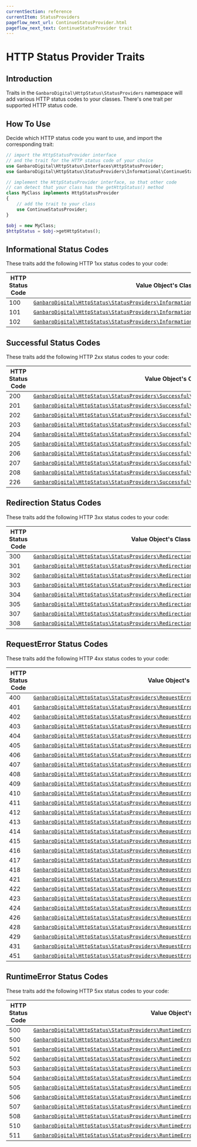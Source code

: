 ```yaml
---
currentSection: reference
currentItem: StatusProviders
pageflow_next_url: ContinueStatusProvider.html
pageflow_next_text: ContinueStatusProvider trait
---
```


# HTTP Status Provider Traits

## Introduction

Traits in the `GanbaroDigital\HttpStatus\StatusProviders` namespace will add various HTTP status codes to your classes. There's one trait per supported HTTP status code.

## How To Use

Decide which HTTP status code you want to use, and import the corresponding trait:

```php
// import the HttpStatusProvider interface
// and the trait for the HTTP status code of your choice
use GanbaroDigital\HttpStatus\Interfaces\HttpStatusProvider;
use GanbaroDigital\HttpStatus\StatusProviders\Informational\ContinueStatusProvider;

// implement the HttpStatusProvider interface, so that other code
// can detect that your class has the getHttpStatus() method
class MyClass implements HttpStatusProvider
{
    // add the trait to your class
    use ContinueStatusProvider;
}

$obj = new MyClass;
$httpStatus = $obj->getHttpStatus();

```

## Informational Status Codes

These traits add the following HTTP 1xx status codes to your code:

HTTP Status Code | Value Object's Class
-----------------|--------------------
100 | [`GanbaroDigital\HttpStatus\StatusProviders\Informational\ContinueStatusProvider`](ContinueStatusProvider.html)
101 | [`GanbaroDigital\HttpStatus\StatusProviders\Informational\SwitchingProtocolsStatusProvider`](SwitchingProtocolsStatusProvider.html)
102 | [`GanbaroDigital\HttpStatus\StatusProviders\Informational\ProcessingStatusProvider`](ProcessingStatusProvider.html)

## Successful Status Codes

These traits add the following HTTP 2xx status codes to your code:

HTTP Status Code | Value Object's Class
-----------------|--------------------
200 | [`GanbaroDigital\HttpStatus\StatusProviders\Successful\OkStatusProvider`](OkStatusProvider.html)
201 | [`GanbaroDigital\HttpStatus\StatusProviders\Successful\CreatedStatusProvider`](CreatedStatusProvider.html)
202 | [`GanbaroDigital\HttpStatus\StatusProviders\Successful\AcceptedStatusProvider`](AcceptedStatusProvider.html)
203 | [`GanbaroDigital\HttpStatus\StatusProviders\Successful\NonAuthoritativeInformationStatusProvider`](NonAuthoritativeInformationStatusProvider.html)
204 | [`GanbaroDigital\HttpStatus\StatusProviders\Successful\NoContentStatusProvider`](NoContentStatusProvider.html)
205 | [`GanbaroDigital\HttpStatus\StatusProviders\Successful\ResetContentStatusProvider`](ResetContentStatusProvider.html)
206 | [`GanbaroDigital\HttpStatus\StatusProviders\Successful\PartialContentStatusProvider`](PartialContentStatusProvider.html)
207 | [`GanbaroDigital\HttpStatus\StatusProviders\Successful\MultiStatusStatusProvider`](MultiStatusStatusProvider.html)
208 | [`GanbaroDigital\HttpStatus\StatusProviders\Successful\AlreadyReportedStatusProvider`](AlreadyReportedStatusProvider.html)
226 | [`GanbaroDigital\HttpStatus\StatusProviders\Successful\IMUsedStatusProvider`](IMUsedStatusProvider.html)

## Redirection Status Codes

These traits add the following HTTP 3xx status codes to your code:

HTTP Status Code | Value Object's Class
-----------------|--------------------
300 | [`GanbaroDigital\HttpStatus\StatusProviders\Redirection\MultipleChoicesStatusProvider`](MultipleChoicesStatusProvider.html)
301 | [`GanbaroDigital\HttpStatus\StatusProviders\Redirection\MovedPermanentlyStatusProvider`](MovedPermanentlyStatusProvider.html)
302 | [`GanbaroDigital\HttpStatus\StatusProviders\Redirection\FoundStatusProvider`](FoundStatusProvider.html)
303 | [`GanbaroDigital\HttpStatus\StatusProviders\Redirection\SeeOtherStatusProvider`](SeeOtherStatusProvider.html)
304 | [`GanbaroDigital\HttpStatus\StatusProviders\Redirection\NotModifiedStatusProvider`](NotModifiedStatusProvider.html)
305 | [`GanbaroDigital\HttpStatus\StatusProviders\Redirection\UseProxyStatusProvider`](UseProxyStatusProvider.html)
307 | [`GanbaroDigital\HttpStatus\StatusProviders\Redirection\TemporaryRedirectStatusProvider`](TemporaryRedirectStatusProvider.html)
308 | [`GanbaroDigital\HttpStatus\StatusProviders\Redirection\PermanentRedirectStatusProvider`](PermanentRedirectStatusProvider.html)

## RequestError Status Codes

These traits add the following HTTP 4xx status codes to your code:

HTTP Status Code | Value Object's Class
-----------------|--------------------
400 | [`GanbaroDigital\HttpStatus\StatusProviders\RequestError\BadRequestStatusProvider`](BadRequestStatusProvider.html)
401 | [`GanbaroDigital\HttpStatus\StatusProviders\RequestError\UnauthorizedStatusProvider`](UnauthorizedStatusProvider.html)
402 | [`GanbaroDigital\HttpStatus\StatusProviders\RequestError\PaymentRequiredStatusProvider`](PaymentRequiredStatusProvider.html)
403 | [`GanbaroDigital\HttpStatus\StatusProviders\RequestError\ForbiddenStatusProvider`](ForbiddenStatusProvider.html)
404 | [`GanbaroDigital\HttpStatus\StatusProviders\RequestError\NotFoundStatusProvider`](NotFoundStatusProvider.html)
405 | [`GanbaroDigital\HttpStatus\StatusProviders\RequestError\MethodNotAllowedStatusProvider`](MethodNotAllowedStatusProvider.html)
406 | [`GanbaroDigital\HttpStatus\StatusProviders\RequestError\NotAcceptableStatusProvider`](NotAcceptableStatusProvider.html)
407 | [`GanbaroDigital\HttpStatus\StatusProviders\RequestError\ProxyAuthenticationRequiredStatusProvider`](ProxyAuthenticationRequiredStatusProvider.html)
408 | [`GanbaroDigital\HttpStatus\StatusProviders\RequestError\RequestTimeoutStatusProvider`](RequestTimeoutStatusProvider.html)
409 | [`GanbaroDigital\HttpStatus\StatusProviders\RequestError\ConflictStatusProvider`](ConflictStatusProvider.html)
410 | [`GanbaroDigital\HttpStatus\StatusProviders\RequestError\GoneStatusProvider`](GoneStatusProvider.html)
411 | [`GanbaroDigital\HttpStatus\StatusProviders\RequestError\LengthRequiredStatusProvider`](LengthRequiredStatusProvider.html)
412 | [`GanbaroDigital\HttpStatus\StatusProviders\RequestError\PreconditionFailedStatusProvider`](PreconditionRequiredStatusProvider.html)
413 | [`GanbaroDigital\HttpStatus\StatusProviders\RequestError\PayloadTooLargeStatusProvider`](PayloadTooLargeStatusProvider.html)
414 | [`GanbaroDigital\HttpStatus\StatusProviders\RequestError\UriTooLongStatusProvider`](UriTooLongStatusProvider.html)
415 | [`GanbaroDigital\HttpStatus\StatusProviders\RequestError\UnsupportedMediaTypeStatusProvider`](UUnsupportedMediaTypeStatusProvider.html)
416 | [`GanbaroDigital\HttpStatus\StatusProviders\RequestError\RangeNotSatisfiableStatusProvider`](RRangeNotSatisfiableStatusProvider.html)
417 | [`GanbaroDigital\HttpStatus\StatusProviders\RequestError\ExpectationFailedStatusProvider`](ExpectationFailedStatusProvider.html)
418 | [`GanbaroDigital\HttpStatus\StatusProviders\RequestError\ImATeapotStatusProvider`](ImATeapotStatusProvider.html)
421 | [`GanbaroDigital\HttpStatus\StatusProviders\RequestError\MisdirectedRequestStatusProvider`](MisdirectedRequestStatusProvider.html)
422 | [`GanbaroDigital\HttpStatus\StatusProviders\RequestError\UnprocessableEntityStatusProvider`](UUnprocessableEntityStatusProvider.html)
423 | [`GanbaroDigital\HttpStatus\StatusProviders\RequestError\LockedStatusProvider`](LockedStatusProvider.html)
424 | [`GanbaroDigital\HttpStatus\StatusProviders\RequestError\FailedDependencyStatusProvider`](FailedDependencyStatusProvider.html)
426 | [`GanbaroDigital\HttpStatus\StatusProviders\RequestError\UpgradeRequiredStatusProvider`](UpgradeRequiredStatusProvider.html)
428 | [`GanbaroDigital\HttpStatus\StatusProviders\RequestError\PreconditionRequiredStatusProvider`](PPreconditionRequiredStatusProvider.html)
429 | [`GanbaroDigital\HttpStatus\StatusProviders\RequestError\TooManyRequestsStatusProvider`](TooManyRequestsStatusProvider.html)
431 | [`GanbaroDigital\HttpStatus\StatusProviders\RequestError\RequestHeaderFieldsTooLargeStatusProvider`](RequestHeaderFieldsTooLargeStatusProvider.html)
451 | [`GanbaroDigital\HttpStatus\StatusProviders\RequestError\UnavailableForLegalReasonsStatusProvider`](UnavailableForLegalReasonsStatusProvider.html)

## RuntimeError Status Codes

These traits add the following HTTP 5xx status codes to your code:

HTTP Status Code | Value Object's Class
-----------------|--------------------
500 | [`GanbaroDigital\HttpStatus\StatusProviders\RuntimeError\InternalServerErrorStatusProvider`](InternalServerErrorStatusProvider.html)
500 | [`GanbaroDigital\HttpStatus\StatusProviders\RuntimeError\UnexpectedErrorStatusProvider`](UnexpectedErrorStatusProvider.html)
501 | [`GanbaroDigital\HttpStatus\StatusProviders\RuntimeError\NotImplementedStatusProvider`](NotImplementedStatusProvider.html)
502 | [`GanbaroDigital\HttpStatus\StatusProviders\RuntimeError\BadGatewayStatusProvider`](BadGatewayStatusProvider.html)
503 | [`GanbaroDigital\HttpStatus\StatusProviders\RuntimeError\ServiceUnavailableStatusProvider`](ServiceUnavailableStatusProvider.html)
504 | [`GanbaroDigital\HttpStatus\StatusProviders\RuntimeError\GatewayTimeoutStatusProvider`](GatewayTimeoutStatusProvider.html)
505 | [`GanbaroDigital\HttpStatus\StatusProviders\RuntimeError\HttpVersionNotSupportedStatusProvider`](HttpVersionNotSupportedStatusProvider.html)
506 | [`GanbaroDigital\HttpStatus\StatusProviders\RuntimeError\VariantAlsoNegotiatesStatusProvider`](VVariantAlsoNegotiatesStatusProvider.html)
507 | [`GanbaroDigital\HttpStatus\StatusProviders\RuntimeError\InsufficientStorageStatusProvider`](IInsufficientStorageStatusProvider.html)
508 | [`GanbaroDigital\HttpStatus\StatusProviders\RuntimeError\LoopDetectedStatusProvider`](LoopDetectedStatusProvider.html)
510 | [`GanbaroDigital\HttpStatus\StatusProviders\RuntimeError\NotExtendedStatusProvider`](NotExtendedStatusProvider.html)
511 | [`GanbaroDigital\HttpStatus\StatusProviders\RuntimeError\NetworkAuthenticationRequiredStatusProvider`](NetworkAuthenticationRequiredStatusProvider.html)
